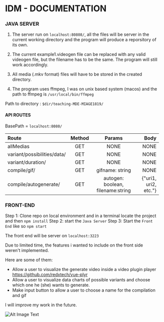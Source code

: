 # IDM - DOCUMENTATION

### JAVA SERVER

1. The server run on `localhost:80808/`, all the files will be server in the current working directory and the program will produce a reporsitory of its own. 

2. The current example1.videogen file can be replaced with any valid videogen file, but the filename has to be the same. The program will still work accordingly.

3. All media (.mkv format) files will have to be stored in the created directory.
4. The program uses ffmpeg, I was on unix based system (macos) and the path to ffmpeg is `/usr/local/bin/ffmpeg`
 
 Path to directory : `$dir/teaching-MDE-MIAGE1819/`
 

#### API ROUTES
BasePath = `localhost:8080/`

| Route |  Method  | Params | Body |
|:------------- |:---------------:| :-------------:|-------------:
| allMedias | GET |NONE|NONE|
| variant/possibilities/data/|GET|NONE|NONE
| variant/duration/| GET | NONE| NONE|
| compile/gif/| GET|gifname: string| NONE|
| compile/autogenerate/|GET|autogen: boolean, filename:string| {"uri1, uri2, etc."} |


### FRONT-END

Step 1: Clone repo on local environment and in a terminal locate the project and then `npm install`
Step 2: start the `Java Server`
Step 3: Start the `Front End` like so `npm start`

The front end will be server on `localhost:3223`

Due to limited time, the features i wanted to include on the front side weren't implemented.

Here are some of them:

* Allow a user to visualize the generate video inside a video plugin player https://github.com/redxtech/vue-plyr
* Allow a user to visualize data charts of possible variants and choose which one he (she) wants to generate.
* Make input button to allow a user to choose a name for the compilation and gif

I will improve my work in the future.

![Alt Image Text](teaching-MDE-MIAGE1819/VideoGenToolSuite/Pexels/videogen.png)



